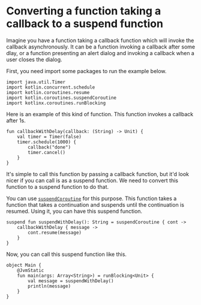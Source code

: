 # Converting a function taking a callback to a suspend function

Imagine you have a function taking a callback function which will invoke the callback asynchronously. It can be a function invoking a callback after some dlay, or a function presenting an alert dialog and invoking a callback when a user closes the dialog.

First, you need import some packages to run the example below.

```
import java.util.Timer
import kotlin.concurrent.schedule
import kotlin.coroutines.resume
import kotlin.coroutines.suspendCoroutine
import kotlinx.coroutines.runBlocking

```

Here is an example of this kind of function. This function invokes a callback after 1s.

```
fun callbackWithDelay(callback: (String) -> Unit) {
    val timer = Timer(false)
    timer.schedule(1000) {
        callback("done")
        timer.cancel()
    }
}
```

It's simple to call this function by passing a callback function, but it'd look nicer if you can call is as a suspend function. We need to convert this function to a suspend function to do that.

You can use [`suspendCoroutine`](https://kotlinlang.org/api/latest/jvm/stdlib/kotlin.coroutines/suspend-coroutine.html) for this purpose. This function takes a function that takes a continuation and suspends until the continuation is resumed. Using it, you can have this suspend function.

```
suspend fun suspendWithDelay(): String = suspendCoroutine { cont ->
    callbackWithDelay { message ->
        cont.resume(message)
    }
}
```

Now, you can call this suspend function like this.

```
object Main {
    @JvmStatic
    fun main(args: Array<String>) = runBlocking<Unit> {
        val message = suspendWithDelay()
        println(message)
    }
}
```

